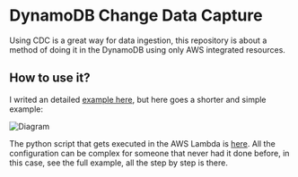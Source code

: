 # DynamoDB Change Data Capture

Using CDC is a great way for data ingestion, this repository is about a method of doing it in the DynamoDB using only AWS integrated resources.

## How to use it?

I writed an detailed [example here](https://github.com/luizhenriquemm/dynamodb-cdc/example.md), but here goes a shorter and simple example:

![Diagram](https://user-images.githubusercontent.com/68759905/209217991-843b66f0-f5c6-461f-befc-af8bee433418.jpg)

The python script that gets executed in the AWS Lambda is [here](https://github.com/luizhenriquemm/dynamodb-cdc/lambda_function.py). All the configuration
can be complex for someone that never had it done before, in this case, see the full example, all the step by step is there.
